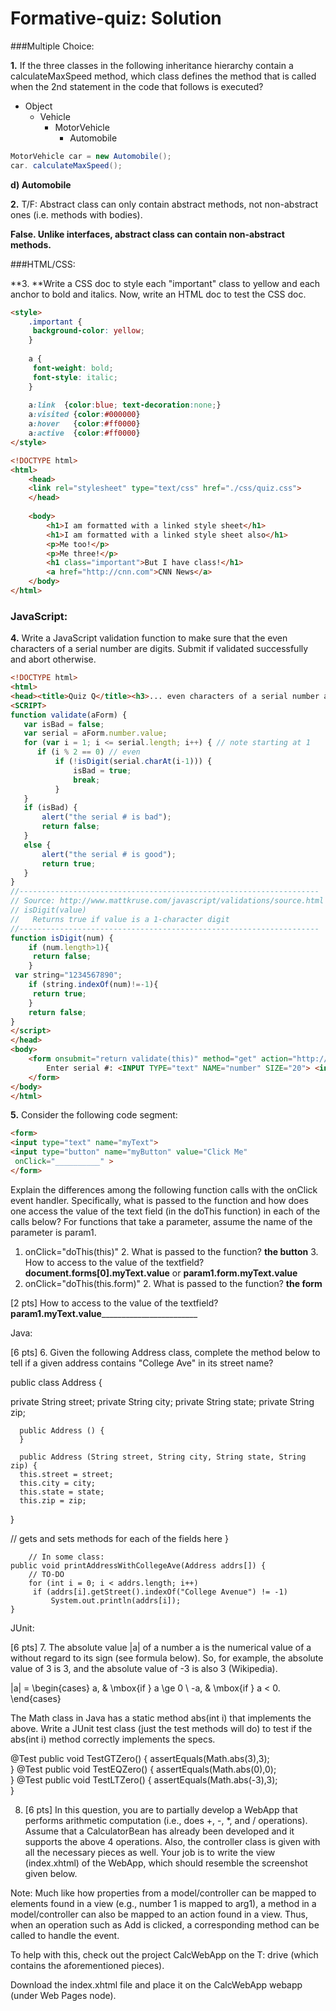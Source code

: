 # Formative-quiz: Solution

###Multiple Choice:

**1.** If the three classes in the following inheritance hierarchy contain a calculateMaxSpeed method, which class defines the method that is called when the 2nd statement in the code that follows is executed?

* Object
    * Vehicle
        * MotorVehicle
            * Automobile

```java 
MotorVehicle car = new Automobile();
car. calculateMaxSpeed();
```
__d) Automobile__

**2.** T/F: Abstract class can only contain abstract methods, not non-abstract ones (i.e. methods with bodies).

**False. Unlike interfaces, abstract class can contain non-abstract methods.**

###HTML/CSS:

**3. **Write a CSS doc to style each "important" class to yellow and each anchor to bold and italics. Now, write an HTML doc to test the CSS doc. 
```html
<style>
    .important {
     background-color: yellow;
    }
    
    a {
     font-weight: bold;
     font-style: italic;
    }
    
    a:link  {color:blue; text-decoration:none;}
    a:visited {color:#000000}
    a:hover   {color:#ff0000}
    a:active  {color:#ff0000}
</style>

<!DOCTYPE html>
<html>
    <head>
    <link rel="stylesheet" type="text/css" href="./css/quiz.css">
    </head>
    
    <body>
        <h1>I am formatted with a linked style sheet</h1>
        <h1>I am formatted with a linked style sheet also</h1>
        <p>Me too!</p>
        <p>Me three!</p>
        <h1 class="important">But I have class!</h1>
        <a href="http://cnn.com">CNN News</a>
    </body>
</html>
```
### JavaScript:

**4.** Write a JavaScript validation function to make sure that the even characters of a serial number are digits. Submit if validated successfully and abort otherwise.

```html
<!DOCTYPE html>
<html>
<head><title>Quiz Q</title><h3>... even characters of a serial number are digits ... </h3>
<SCRIPT>
function validate(aForm) {
   var isBad = false;
   var serial = aForm.number.value;
   for (var i = 1; i <= serial.length; i++) { // note starting at 1
      if (i % 2 == 0) // even
          if (!isDigit(serial.charAt(i-1))) {
              isBad = true; 
              break;
          }
   }
   if (isBad) { 
       alert("the serial # is bad");
       return false;
   }
   else {
       alert("the serial # is good");
       return true;
   }
}
//-------------------------------------------------------------------
// Source: http://www.mattkruse.com/javascript/validations/source.html
// isDigit(value)
//   Returns true if value is a 1-character digit
//-------------------------------------------------------------------
function isDigit(num) {
    if (num.length>1){
     return false;
    }
 var string="1234567890";
    if (string.indexOf(num)!=-1){
     return true;
    }
    return false;
}
</script>
</head>
<body>
    <form onsubmit="return validate(this)" method="get" action="http://was6.itk.ilstu.edu:9080/itk/EchoAll"><BR>
        Enter serial #: <INPUT TYPE="text" NAME="number" SIZE="20"> <input type="submit"> 
    </form>
</body>
</html>
```

**5.** Consider the following code segment:
```html
<form>
<input type="text" name="myText">
<input type="button" name="myButton" value="Click Me" 
 onClick="__________" >
</form>
```

Explain the differences among the following function calls with the onClick event handler. Specifically, what is passed to the function and how does one access the value of the text field (in the doThis function) in each of the calls below? For functions that take a parameter, assume the name of the parameter is param1.
1. onClick="doThis(this)"
    2. What is passed to the function? __the button__
    3. How to access to the value of the textfield?__document.forms[0].myText.value__ or __param1.form.myText.value__
2. onClick="doThis(this.form)"
    2. What is passed to the function? __the form__

[2 pts] How to access to the value of the textfield?____param1.myText.value____________________________


Java:

[6 pts] 6. Given the following Address class, complete the method below to tell if a given address contains "College Ave" in its street name?

public class Address {
  
   private String street;
   private String city;
   private String state;
   private String zip;
 
      public Address () {
      }

      public Address (String street, String city, String state, String zip) {
      this.street = street;
      this.city = city;
      this.state = state;
      this.zip = zip;
   }
 
   // gets and sets methods for each of the fields here
}
        
        // In some class:
    public void printAddressWithCollegeAve(Address addrs[]) {
        // TO-DO
        for (int i = 0; i < addrs.length; i++)
         if (addrs[i].getStreet().indexOf("College Avenue") != -1)
             System.out.println(addrs[i]);
    }

JUnit:

[6 pts] 7. The absolute value |a| of a number a is the numerical value of a without regard to its sign (see formula below). So, for example, the absolute value of 3 is 3, and the absolute value of -3 is also 3 (Wikipedia).
 
|a| = \begin{cases} a, & \mbox{if }  a \ge 0  \\ -a,  & \mbox{if } a < 0. \end{cases} 

The Math class in Java has a static method abs(int i) that implements the above. Write a JUnit test class (just the test methods will do) to test if the abs(int i) method correctly implements the specs.

@Test
public void TestGTZero() {
    assertEquals(Math.abs(3),3);  
}
@Test
public void TestEQZero() {
    assertEquals(Math.abs(0),0);  
}
@Test
public void TestLTZero() {
    assertEquals(Math.abs(-3),3);  
}

8. [6 pts] In this question, you are to partially develop a WebApp that performs arithmetic computation (i.e., does +, -, *, and / operations). Assume that a CalculatorBean has already been developed and it supports the above 4 operations. Also, the controller class is given with all the necessary pieces as well. Your job is to write the view (index.xhtml) of the WebApp, which should resemble the screenshot given below. 

Note: Much like how properties from a model/controller can be mapped to elements found in a view (e.g., number 1 is mapped to arg1), a method in a model/controller can also be mapped to an action found in a view. Thus, when an operation such as Add is clicked, a corresponding method can be called to handle the event.

To help with this, check out the project CalcWebApp on the T: drive (which contains the aforementioned pieces).


Download the index.xhtml file and place it on the CalcWebApp webapp (under Web Pages node).